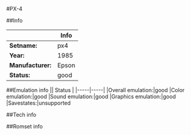 #PX-4

##Info

||Info|
|-----|-----|
|**Setname:**|px4
|**Year:**|1985
|**Manufacturer:**|Epson
|**Status:**|good

##Emulation info
|| Status |
|-----|-----|
|Overall emulation:|good
|Color emulation:|good
|Sound emulation:|good
|Graphics emulation:|good
|Savestates:|unsupported

##Tech info

##Romset info

<!--- START OF EDITED COMMENT DO NOT TOUCH TEXT ABOVE-->
